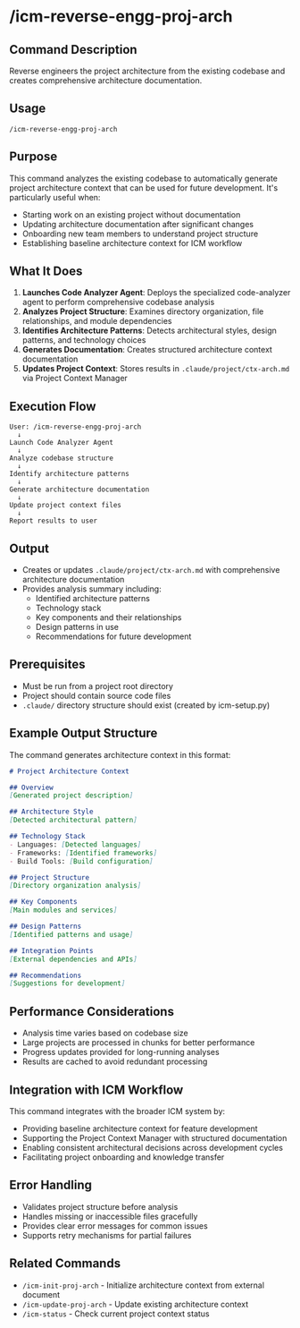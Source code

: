 # /icm-reverse-engg-proj-arch

## Command Description
Reverse engineers the project architecture from the existing codebase and creates comprehensive architecture documentation.

## Usage
```
/icm-reverse-engg-proj-arch
```

## Purpose
This command analyzes the existing codebase to automatically generate project architecture context that can be used for future development. It's particularly useful when:
- Starting work on an existing project without documentation
- Updating architecture documentation after significant changes
- Onboarding new team members to understand project structure
- Establishing baseline architecture context for ICM workflow

## What It Does
1. **Launches Code Analyzer Agent**: Deploys the specialized code-analyzer agent to perform comprehensive codebase analysis
2. **Analyzes Project Structure**: Examines directory organization, file relationships, and module dependencies
3. **Identifies Architecture Patterns**: Detects architectural styles, design patterns, and technology choices
4. **Generates Documentation**: Creates structured architecture context documentation
5. **Updates Project Context**: Stores results in `.claude/project/ctx-arch.md` via Project Context Manager

## Execution Flow
```
User: /icm-reverse-engg-proj-arch
  ↓
Launch Code Analyzer Agent
  ↓
Analyze codebase structure
  ↓
Identify architecture patterns
  ↓
Generate architecture documentation
  ↓
Update project context files
  ↓
Report results to user
```

## Output
- Creates or updates `.claude/project/ctx-arch.md` with comprehensive architecture documentation
- Provides analysis summary including:
  - Identified architecture patterns
  - Technology stack
  - Key components and their relationships
  - Design patterns in use
  - Recommendations for future development

## Prerequisites
- Must be run from a project root directory
- Project should contain source code files
- `.claude/` directory structure should exist (created by icm-setup.py)

## Example Output Structure
The command generates architecture context in this format:
```markdown
# Project Architecture Context

## Overview
[Generated project description]

## Architecture Style
[Detected architectural pattern]

## Technology Stack
- Languages: [Detected languages]
- Frameworks: [Identified frameworks]
- Build Tools: [Build configuration]

## Project Structure
[Directory organization analysis]

## Key Components
[Main modules and services]

## Design Patterns
[Identified patterns and usage]

## Integration Points
[External dependencies and APIs]

## Recommendations
[Suggestions for development]
```

## Performance Considerations
- Analysis time varies based on codebase size
- Large projects are processed in chunks for better performance
- Progress updates provided for long-running analyses
- Results are cached to avoid redundant processing

## Integration with ICM Workflow
This command integrates with the broader ICM system by:
- Providing baseline architecture context for feature development
- Supporting the Project Context Manager with structured documentation
- Enabling consistent architectural decisions across development cycles
- Facilitating project onboarding and knowledge transfer

## Error Handling
- Validates project structure before analysis
- Handles missing or inaccessible files gracefully
- Provides clear error messages for common issues
- Supports retry mechanisms for partial failures

## Related Commands
- `/icm-init-proj-arch` - Initialize architecture context from external document
- `/icm-update-proj-arch` - Update existing architecture context
- `/icm-status` - Check current project context status